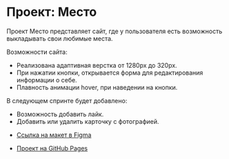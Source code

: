 # Проект: Место
Проект Место представляет сайт, где у пользователя есть возможность выкладывать свои любимые места. 

Возможности сайта: 
 - Реализована адаптивная верстка от 1280px до 320px.
 - При нажатии кнопки, открывается форма для редактирования информации о себе.
 - Плавность анимации hover, при наведении на кнопки.

 В следующем спринте будет добавлено: 
 - Возможность добавить лайк.
 - Добавить или удалить карточку с фотографией.



* [Ссылка на макет в Figma](https://www.figma.com/file/2cn9N9jSkmxD84oJik7xL7/JavaScript.-Sprint-4?node-id=0%3A1)

* [Проект на GitHub Pages](https://blackbeer666.github.io/mesto/)